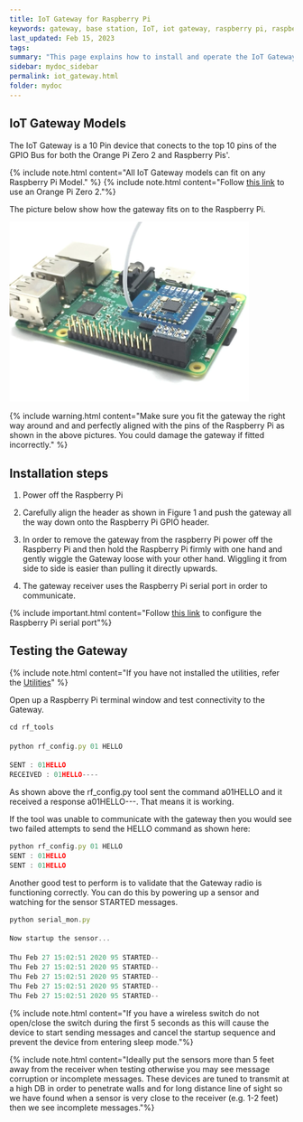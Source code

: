 ```yaml
---
title: IoT Gateway for Raspberry Pi
keywords: gateway, base station, IoT, iot gateway, raspberry pi, raspberry, pi, serial, rs232
last_updated: Feb 15, 2023
tags:
summary: "This page explains how to install and operate the IoT Gateway"
sidebar: mydoc_sidebar
permalink: iot_gateway.html
folder: mydoc
---
```


## IoT Gateway Models
The IoT Gateway is a 10 Pin device that conects to the top 10 pins of the GPIO Bus for both the Orange Pi Zero 2 and Raspberry Pis'.

{% include note.html content="All IoT Gateway models can fit on any Raspberry Pi Model." %}
{% include note.html content="Follow [this link](orangepi.html) to use an Orange Pi Zero 2."%}


The picture below show how the gateway fits on to the Raspberry Pi.

<img src="images/RF_Base_Station.webp" width="425"/>

{% include warning.html content="Make sure you fit the gateway the right way around and and perfectly aligned with the pins of the Raspberry Pi as shown in the above pictures. You could damage the gateway if fitted incorrectly." %}

## Installation steps

1. Power off the Raspberry Pi

2. Carefully align the header as shown in Figure 1 and push the gateway all the way down onto the Raspberry Pi GPIO header.

3. In order to remove the gateway from the raspberry Pi power off the Raspberry Pi and then hold the Raspberry Pi firmly with one hand and gently wiggle the Gateway loose with your other hand. Wiggling it from side to side is easier than pulling it directly upwards.

4. The gateway receiver uses the Raspberry Pi serial port in order to communicate.

{% include important.html content="Follow [this link](configure_serial_port.html) to configure the Raspberry Pi serial port"%}

## Testing the Gateway

{% include note.html content="If you have not installed the utilities, refer the [Utilities](utilities.html)" %}

Open up a Raspberry Pi terminal window and test connectivity to the Gateway.

```js
cd rf_tools

python rf_config.py 01 HELLO

SENT : 01HELLO
RECEIVED : 01HELLO----
```

As shown above the rf_config.py tool sent the command a01HELLO and it received a response a01HELLO---. That means it is working.

If the tool was unable to communicate with the gateway then you would see two failed attempts to send the HELLO command as shown here:

```js
python rf_config.py 01 HELLO
SENT : 01HELLO
SENT : 01HELLO
```

Another good test to perform is to validate that the Gateway radio is functioning correctly. You can do this by powering up a sensor and watching for the sensor STARTED messages.

```js
python serial_mon.py

Now startup the sensor...

Thu Feb 27 15:02:51 2020 95 STARTED--
Thu Feb 27 15:02:51 2020 95 STARTED--
Thu Feb 27 15:02:51 2020 95 STARTED--
Thu Feb 27 15:02:51 2020 95 STARTED--
Thu Feb 27 15:02:51 2020 95 STARTED--
```

{% include note.html content="If you have a wireless switch do not open/close the switch during the first 5 seconds as this will cause the device to start sending messages and cancel the startup sequence and prevent the device from entering sleep mode."%}

{% include note.html content="Ideally put the sensors more than 5 feet away from the receiver when testing otherwise you may see message corruption or incomplete messages. These devices are tuned to transmit at a high DB in order to penetrate walls and for long distance line of sight so we have found when a sensor is very close to the receiver (e.g. 1-2 feet) then we see incomplete messages."%}




